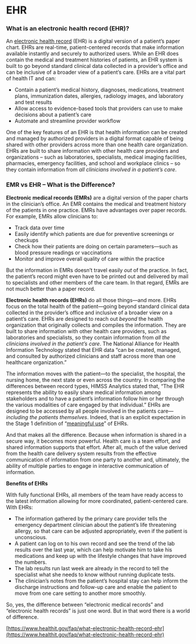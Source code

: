 # EHR

### What is an electronic health record \(EHR\)?

An [electronic health record](https://www.healthit.gov/providers-professionals/learn-ehr-basics) \(EHR\) is a digital version of a patient’s paper chart. EHRs are real-time, patient-centered records that make information available instantly and securely to authorized users. While an EHR does contain the medical and treatment histories of patients, an EHR system is built to go beyond standard clinical data collected in a provider’s office and can be inclusive of a broader view of a patient’s care. EHRs are a vital part of health IT and can:

* Contain a patient’s medical history, diagnoses, medications, treatment plans, immunization dates, allergies, radiology images, and laboratory and test results
* Allow access to evidence-based tools that providers can use to make decisions about a patient’s care
* Automate and streamline provider workflow

One of the key features of an EHR is that health information can be created and managed by authorized providers in a digital format capable of being shared with other providers across more than one health care organization. EHRs are built to share information with other health care providers and organizations – such as laboratories, specialists, medical imaging facilities, pharmacies, emergency facilities, and school and workplace clinics – so they contain information from _all clinicians involved in a patient’s care_.

### **EMR vs EHR – What is the Difference?**

**Electronic medical records \(EMRs\)** are a digital version of the paper charts in the clinician’s office. An EMR contains the medical and treatment history of the patients in one practice. EMRs have advantages over paper records. For example, EMRs allow clinicians to:

* Track data over time
* Easily identify which patients are due for preventive screenings or checkups
* Check how their patients are doing on certain parameters—such as blood pressure readings or vaccinations
* Monitor and improve overall quality of care within the practice

But the information in EMRs doesn’t travel easily _out_ of the practice. In fact, the patient’s record might even have to be printed out and delivered by mail to specialists and other members of the care team. In that regard, EMRs are not much better than a paper record.

**Electronic health records \(EHRs\)** do all those things—and more. EHRs focus on the total health of the patient—going beyond standard clinical data collected in the provider’s office and inclusive of a broader view on a patient’s care. EHRs are designed to reach out _beyond_ the health organization that originally collects and compiles the information. They are built to share information with other health care providers, such as laboratories and specialists, so they contain information from _all the clinicians involved in the patient’s care_. The National Alliance for Health Information Technology stated that EHR data “can be created, managed, and consulted by authorized clinicians and staff across more than one healthcare organization.”

The information moves with the patient—to the specialist, the hospital, the nursing home, the next state or even across the country. In comparing the differences between record types, HIMSS Analytics stated that, “The EHR represents the ability to easily share medical information among stakeholders and to have a patient’s information follow him or her through the various modalities of care engaged by that individual.” EHRs are designed to be accessed by all people involved in the patients care—_including the patients themselves_. Indeed, that is an explicit expectation in the Stage 1 definition of “[meaningful use](http://healthit.hhs.gov/meaningfuluse)” of EHRs.

And that makes all the difference. Because when information is shared in a secure way, it becomes more powerful. Health care is a team effort, and shared information supports that effort. After all, much of the value derived from the health care delivery system results from the effective communication of information from one party to another and, ultimately, the ability of multiple parties to engage in interactive communication of information.

**Benefits of EHRs**

With fully functional EHRs, all members of the team have ready access to the latest information allowing for more coordinated, patient-centered care. With EHRs:

* The information gathered by the primary care provider tells the emergency department clinician about the patient’s life threatening allergy, so that care can be adjusted appropriately, even if the patient is unconscious.
* A patient can log on to his own record and see the trend of the lab results over the last year, which can help motivate him to take his medications and keep up with the lifestyle changes that have improved the numbers.
* The lab results run last week are already in the record to tell the specialist what she needs to know without running duplicate tests.
* The clinician’s notes from the patient’s hospital stay can help inform the discharge instructions and follow-up care and enable the patient to move from one care setting to another more smoothly.

So, yes, the difference between “electronic medical records” and “electronic health records” is just one word. But in that word there is a world of difference.

[https://www.healthit.gov/faq/what-electronic-health-record-ehr](https://www.healthit.gov/faq/what-electronic-health-record-ehr)




